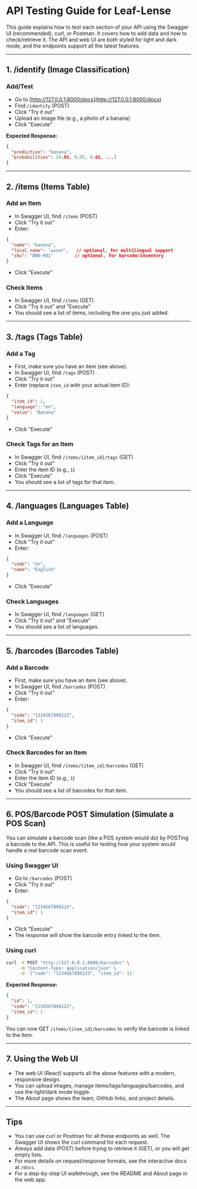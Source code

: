 # API Testing Guide for Leaf-Lense

This guide explains how to test each section of your API using the Swagger UI (recommended), curl, or Postman. It covers how to add data and how to check/retrieve it. The API and web UI are both styled for light and dark mode, and the endpoints support all the latest features.

---

## 1. /identify (Image Classification)

### Add/Test
- Go to [http://127.0.0.1:8000/docs](http://127.0.0.1:8000/docs)
- Find `/identify` (POST)
- Click "Try it out"
- Upload an image file (e.g., a photo of a banana)
- Click "Execute"

**Expected Response:**
```json
{
  "prediction": "banana",
  "probabilities": [0.01, 0.95, 0.01, ...]
}
```

---

## 2. /items (Items Table)

### Add an Item
- In Swagger UI, find `/items` (POST)
- Click "Try it out"
- Enter:
```json
{
  "name": "banana",
  "local_name": "బనానా",   // optional, for multilingual support
  "sku": "BNN-001"        // optional, for barcode/inventory
}
```
- Click "Execute"

### Check Items
- In Swagger UI, find `/items` (GET)
- Click "Try it out" and "Execute"
- You should see a list of items, including the one you just added.

---

## 3. /tags (Tags Table)

### Add a Tag
- First, make sure you have an item (see above).
- In Swagger UI, find `/tags` (POST)
- Click "Try it out"
- Enter (replace `item_id` with your actual item ID):
```json
{
  "item_id": 1,
  "language": "en",
  "value": "Banana"
}
```
- Click "Execute"

### Check Tags for an Item
- In Swagger UI, find `/items/{item_id}/tags` (GET)
- Click "Try it out"
- Enter the item ID (e.g., `1`)
- Click "Execute"
- You should see a list of tags for that item.

---

## 4. /languages (Languages Table)

### Add a Language
- In Swagger UI, find `/languages` (POST)
- Click "Try it out"
- Enter:
```json
{
  "code": "en",
  "name": "English"
}
```
- Click "Execute"

### Check Languages
- In Swagger UI, find `/languages` (GET)
- Click "Try it out" and "Execute"
- You should see a list of languages.

---

## 5. /barcodes (Barcodes Table)

### Add a Barcode
- First, make sure you have an item (see above).
- In Swagger UI, find `/barcodes` (POST)
- Click "Try it out"
- Enter:
```json
{
  "code": "1234567890123",
  "item_id": 1
}
```
- Click "Execute"

### Check Barcodes for an Item
- In Swagger UI, find `/items/{item_id}/barcodes` (GET)
- Click "Try it out"
- Enter the item ID (e.g., `1`)
- Click "Execute"
- You should see a list of barcodes for that item.

---

## 6. POS/Barcode POST Simulation (Simulate a POS Scan)

You can simulate a barcode scan (like a POS system would do) by POSTing a barcode to the API. This is useful for testing how your system would handle a real barcode scan event.

### Using Swagger UI
- Go to `/barcodes` (POST)
- Click "Try it out"
- Enter:
```json
{
  "code": "1234567890123",
  "item_id": 1
}
```
- Click "Execute"
- The response will show the barcode entry linked to the item.

### Using curl
```sh
curl -X POST "http://127.0.0.1:8000/barcodes" \
     -H "Content-Type: application/json" \
     -d '{"code": "1234567890123", "item_id": 1}'
```

**Expected Response:**
```json
{
  "id": 1,
  "code": "1234567890123",
  "item_id": 1
}
```

You can now GET `/items/{item_id}/barcodes` to verify the barcode is linked to the item.

---

## 7. Using the Web UI
- The web UI (React) supports all the above features with a modern, responsive design.
- You can upload images, manage items/tags/languages/barcodes, and use the light/dark mode toggle.
- The About page shows the team, GitHub links, and project details.

---

## Tips
- You can use curl or Postman for all these endpoints as well. The Swagger UI shows the curl command for each request.
- Always add data (POST) before trying to retrieve it (GET), or you will get empty lists.
- For more details on request/response formats, see the interactive docs at `/docs`.
- For a step-by-step UI walkthrough, see the README and About page in the web app.
